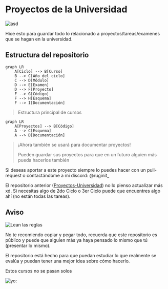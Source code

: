 # Proyectos de la Universidad

![asd](https://i.imgur.com/5Wm5kXv.gif)

Hice esto para guardar todo lo relacionado a proyectos/tareas/examenes que se hagan en la universidad.

## Estructura del repositorio

```mermaid
graph LR
    A[Ciclo] --> B[Curso]
    B --> C[Año del ciclo]
    C --> D[Módulo]
    D --> E[Examen]
    D --> F[Proyecto]
    F --> G[Código]
    F --> H[Esquema]
    F --> I[Documentación]
```

> Estructura principal de cursos

```mermaid
graph LR
    A[Proyectos] --> B[Código]
    A --> C[Esquema]
    A --> D[Documentación]
```

> ¡Ahora también se usará para documentar proyectos!
>
> Pueden guardar sus proyectos para que en un futuro alguien más pueda hacerlos también

Si deseas aportar a este proyecto siempre lo puedes hacer con un pull-request o contactándome a mi discord: @ruginit_

El repositorio anterior ([Proyectos-Universidad](https://github.com/Multex/Proyectos-Universidad)) no lo pienso actualizar más xd. Si necesitas algo de 2do Ciclo o 3er Ciclo puede que encuentres algo ahí (no están todas las tareas).

## Aviso
![Lean las reglas](https://i.imgur.com/lGAmNo2.png)

No te recomiendo copiar y pegar todo, recuerda que este repositorio es público y puede que alguien más ya haya pensado lo mismo que tú (presentar lo mismo).

El repositorio está hecho para que puedan estudiar lo que realmente se evalúa y puedan tener una mejor idea sobre cómo hacerlo.

Estos cursos no se pasan solos

![yo:](https://i.imgur.com/GdVX0b4.jpeg) 